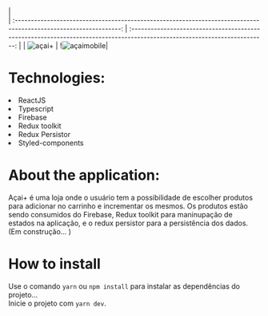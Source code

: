 |  
| :---------------------------------------------------------------------------------------------------------------: | :------------------------------------------------------------------------------------------------------------------------: |
| ![açai+](https://user-images.githubusercontent.com/55575751/148444235-fd663773-126b-4877-9f66-e46224fff91b.gif) | !![açaimobile](https://user-images.githubusercontent.com/55575751/148457828-da003039-9f24-4181-8a63-b32da0be4f2d.gif)|

<h1> Technologies: </h1>

<li> ReactJS </li>
<li> Typescript </li>
<li> Firebase</li>
<li> Redux toolkit</li>
<li> Redux Persistor </li>
<li> Styled-components </li>
 
<h1>About the application: </h1>

<p>

Açai+ é uma loja onde o usuário tem a possibilidade de escolher produtos para adicionar no carrinho e incrementar os mesmos. Os produtos estão sendo consumidos do Firebase, Redux toolkit para maninupação de estados na aplicação, e o redux persistor para a persistência dos dados. (Em construção... )

</p>

<h1> How to install </h1>
<p>

Use o comando `yarn` ou `npm install` para instalar as dependências do projeto...<br/>
Inicie o projeto com `yarn dev`.<br/>

</p>
